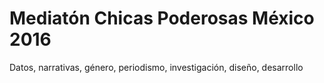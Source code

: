 # Mediatón Chicas Poderosas México 2016
Datos, narrativas, género, periodismo, investigación, diseño, desarrollo
